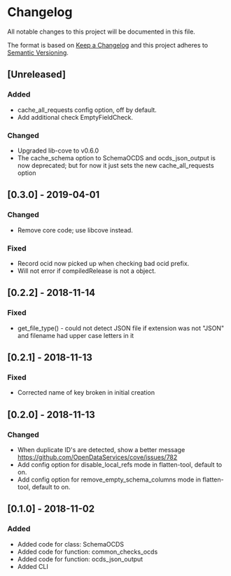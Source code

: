 # Changelog

All notable changes to this project will be documented in this file.

The format is based on [Keep a Changelog](http://keepachangelog.com/en/1.0.0/)
and this project adheres to [Semantic Versioning](http://semver.org/spec/v2.0.0.html).

## [Unreleased]

### Added

- cache_all_requests config option, off by default.
- Add additional check EmptyFieldCheck.

### Changed

- Upgraded lib-cove to v0.6.0
- The cache_schema option to SchemaOCDS and ocds_json_output is now deprecated; but for now it just sets the new cache_all_requests option


## [0.3.0] - 2019-04-01

### Changed

- Remove core code; use libcove instead.

### Fixed

- Record ocid now picked up when checking bad ocid prefix.
- Will not error if compiledRelease is not a object.  

## [0.2.2] - 2018-11-14

### Fixed

- get_file_type() - could not detect JSON file if extension was not "JSON" and filename had upper case letters in it

## [0.2.1] - 2018-11-13

### Fixed

- Corrected name of key broken in initial creation

## [0.2.0] - 2018-11-13

### Changed

- When duplicate ID's are detected, show a better message https://github.com/OpenDataServices/cove/issues/782
- Add config option for disable_local_refs mode in flatten-tool, default to on.
- Add config option for remove_empty_schema_columns mode in flatten-tool, default to on.

## [0.1.0] - 2018-11-02

### Added

- Added code for class: SchemaOCDS
- Added code for function: common_checks_ocds
- Added code for function: ocds_json_output
- Added CLI



